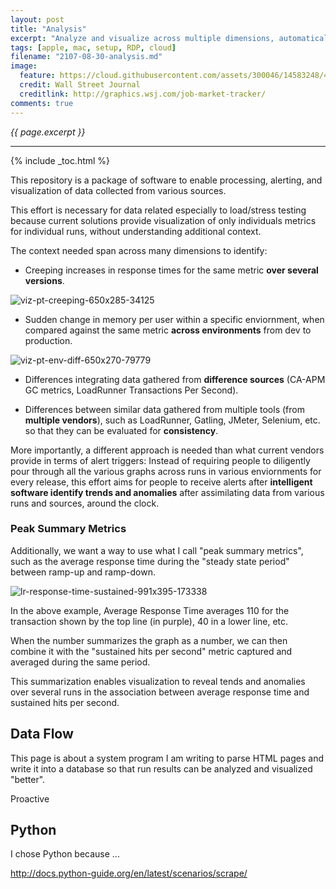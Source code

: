 ```yaml
---
layout: post
title: "Analysis"
excerpt: "Analyze and visualize across multiple dimensions, automatically"
tags: [apple, mac, setup, RDP, cloud]
filename: "2107-08-30-analysis.md"
image:
  feature: https://cloud.githubusercontent.com/assets/300046/14583248/4b20c578-03d9-11e6-8f7a-c860b666bc73.jpg
  credit: Wall Street Journal
  creditlink: http://graphics.wsj.com/job-market-tracker/
comments: true
---
```

<i>{{ page.excerpt }}</i>
<hr />

{% include _toc.html %}

This repository is a package of software to enable processing, alerting, and visualization of data collected from various sources.

This effort is necessary for data related especially to load/stress testing because current solutions provide visualization of only individuals metrics for individual runs, without understanding additional context.

The context needed span across many dimensions to identify:

   * Creeping increases in response times for the same metric <strong>over several versions</strong>.

   ![viz-pt-creeping-650x285-34125](https://user-images.githubusercontent.com/300046/30036662-8fa637d2-9172-11e7-8286-6e0fa3332fe0.jpg)

   * Sudden change in memory per user within a specific enviornment, when compared against the same metric <strong>across environments</strong> from dev to production.

   ![viz-pt-env-diff-650x270-79779](https://user-images.githubusercontent.com/300046/30036768-575287fe-9173-11e7-8b2c-12eb72ada985.jpg)

   * Differences integrating data gathered from <strong>difference sources</strong> (CA-APM GC metrics, LoadRunner Transactions Per Second).

   * Differences between similar data gathered from multiple tools (from <strong>multiple vendors</strong>), such as LoadRunner, Gatling, JMeter, Selenium, etc. so that they can be evaluated for <strong>consistency</strong>.

More importantly, a different approach is needed than what current vendors provide in terms of alert triggers:  Instead of requiring people to diligently pour through all the various graphs across runs in various enviornments for every release, this effort aims for people to receive alerts after <strong>intelligent software identify trends and anomalies</strong> after assimilating data from various runs and sources, around the clock.


### Peak Summary Metrics

Additionally, we want a way to use what I call "peak summary metrics", such as the average response time during the "steady state period" between ramp-up and ramp-down.

   ![lr-response-time-sustained-991x395-173338](https://user-images.githubusercontent.com/300046/30036387-209157d4-9170-11e7-8503-e9c5c5b445b4.jpg)

   In the above example, Average Response Time averages 110 for the transaction shown by the top line (in purple), 40 in a lower line, etc.

When the number summarizes the graph as a number, we can then combine it with the "sustained hits per second" metric captured and averaged during the same period. 

This summarization enables visualization to reveal tends and anomalies over several runs in the association between average response time and sustained hits per second.


## Data Flow

This page is about a system program I am writing to parse HTML pages and write it into a database so that run results can be analyzed and visualized "better".

Proactive


## Python

I chose Python because ...

http://docs.python-guide.org/en/latest/scenarios/scrape/